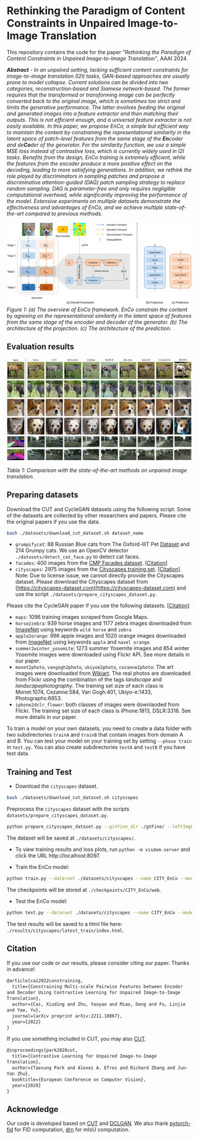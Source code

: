 # Rethinking the Paradigm of Content Constraints in Unpaired Image-to-Image Translation

This repository contains the code for the paper _"Rethinking the Paradigm of Content Constraints in Unpaired Image-to-Image Translation"_, AAAI 2024.

_**Abstract** - In an unpaired setting, lacking sufficient content constraints for image-to-image translation (I2I) tasks, GAN-based approaches are usually prone to model collapse. Current solutions can be divided into two categories, reconstruction-based and Siamese network-based. The former requires that the transformed or transforming image can be perfectly converted back to the original image, which is sometimes too strict and limits the generative performance. The latter involves feeding the original and generated images into a feature extractor and then matching their outputs. This is not efficient enough, and a universal feature extractor is not easily available. In this paper, we propose EnCo, a simple but efficient way to maintain the content by constraining the representational similarity in the latent space of patch-level features from the same stage of the **En**coder and de**Co**der of the generator. For the similarity function, we use a simple MSE loss instead of contrastive loss, which is currently widely used in I2I tasks. Benefits from the design, EnCo training is extremely efficient, while the features from the encoder produce a more positive effect on the decoding, leading to more satisfying generations. In addition, we rethink the role played by discriminators in sampling patches and propose a discriminative attention-guided (DAG) patch sampling strategy to replace random sampling. DAG is parameter-free and only requires negligible computational overhead, while significantly improving the performance of the model. Extensive experiments on multiple datasets demonstrate the effectiveness and advantages of EnCo, and we achieve multiple state-of-the-art compared to previous methods._

![image-20230520172351399](assets/arch.jpg)
*Figure 1: (a) The overview of EnCo framework. EnCo constrain the content by agreeing on the representational similarity in the latent space of features from the same stage of the encoder and decoder of the generator. (b) The architecture of the projection. (c) The architecture of the prediction.*

## Evaluation results
<img src="assets/vis_results.jpg" alt="image-20230520172441992" style="zoom: 67%;" />

*Table 1: Comparison with the state-of-the-art methods on unpaired image translation.*


## Preparing datasets
Download the CUT and CycleGAN datasets using the following script. Some of the datasets are collected by other researchers and papers. Please cite the original papers if you use the data.

```bash
bash ./datasets/download_cut_dataset.sh dataset_name
```

- `grumpifycat`: 88 Russian Blue cats from The Oxford-IIIT Pet [Dataset](http://www.robots.ox.ac.uk/~vgg/data/pets/) and 214 Grumpy cats. We use an OpenCV detector `./datasets/detect_cat_face.py` to detect cat faces.
- `facades`: 400 images from the [CMP Facades dataset](http://cmp.felk.cvut.cz/~tylecr1/facade). [[Citation](../datasets/bibtex/facades.tex)]
- `cityscapes`: 2975 images from the [Cityscapes training set](https://www.cityscapes-dataset.com). [[Citation](../datasets/bibtex/cityscapes.tex)]. Note: Due to license issue, we cannot directly provide the Cityscapes dataset. Please download the Cityscapes dataset from [https://cityscapes-dataset.com](https://cityscapes-dataset.com)  and use the script `./datasets/prepare_cityscapes_dataset.py`.

Please cite the CycleGAN paper if you use the following datasets. [[Citation](../datasets/bibtex/cyclegan.tex)]

- `maps`: 1096 training images scraped from Google Maps.
- `horse2zebra`: 939 horse images and 1177 zebra images downloaded from [ImageNet](http://www.image-net.org) using keywords `wild horse` and `zebra`
- `apple2orange`: 996 apple images and 1020 orange images downloaded from [ImageNet](http://www.image-net.org) using keywords `apple` and `navel orange`.
- `summer2winter_yosemite`: 1273 summer Yosemite images and 854 winter Yosemite images were downloaded using Flickr API. See more details in our paper.
- `monet2photo`, `vangogh2photo`, `ukiyoe2photo`, `cezanne2photo`: The art images were downloaded from [Wikiart](https://www.wikiart.org/). The real photos are downloaded from Flickr using the combination of the tags *landscape* and *landscapephotography*. The training set size of each class is Monet:1074, Cezanne:584, Van Gogh:401, Ukiyo-e:1433, Photographs:6853.
- `iphone2dslr_flower`: both classes of images were downlaoded from Flickr. The training set size of each class is iPhone:1813, DSLR:3316. See more details in our paper.

To train a model on your own datasets, you need to create a data folder with two subdirectories `trainA` and `trainB` that contain images from domain A and B. You can test your model on your training set by setting `--phase train` in `test.py`. You can also create subdirectories `testA` and `testB` if you have test data.

## Training and Test

- Download the `cityscapes` dataset.

```bash
bash ./datasets/download_cut_dataset.sh cityscapes
```

Preprocess the `cityscapes` dataset with the scripts `datasets/prepare_cityscapes_dataset.py`.

```bash
python prepare_cityscapes_dataset.py --gitFine_dir ./gtFine/ --leftImg8bit_dir ./leftImg8bit --output_dir ./datasets/cityscapes/
```

The dataset will be saved at `./datasets/cityscapes/`.

- To view training results and loss plots, run `python -m visdom.server` and click the URL http://localhost:8097.

- Train the EnCo model:

```bash
python train.py --dataroot ./datasets/cityscapes --name CITY_EnCo --model enco --nce_layers 3,7,13,18,24,28 --batch_size 1 --n_epochs 100 --n_epochs_decay 100 --num_threads 0 --lambda_IDT 10 --lambda_NCE 2 --netF mlp_sample_with_DAG --lr_G 5e-5 --lr_F 5e-5 --lr_D 2e-4 --warmup_epochs 20 --flip_equivariance True
```

The checkpoints will be stored at `./checkpoints/CITY_EnCo/web`.

- Test the EnCo model:

```bash
python test.py --dataroot ./datasets/cityscapes --name CITY_EnCo --model enco --phase test
```

The test results will be saved to a html file here: `./results/cityscapes/latest_train/index.html`.

## Citation

If you use our code or our results, please consider citing our paper. Thanks in advance!

```
@article{cai2022constraining,
  title={Constraining Multi-scale Pairwise Features between Encoder and Decoder Using Contrastive Learning for Unpaired Image-to-Image Translation},
  author={Cai, Xiuding and Zhu, Yaoyao and Miao, Dong and Fu, Linjie and Yao, Yu},
  journal={arXiv preprint arXiv:2211.10867},
  year={2022}
}
```

If you use something included in CUT, you may also [CUT](https://arxiv.org/pdf/2007.15651).

```
@inproceedings{park2020cut,
  title={Contrastive Learning for Unpaired Image-to-Image Translation},
  author={Taesung Park and Alexei A. Efros and Richard Zhang and Jun-Yan Zhu},
  booktitle={European Conference on Computer Vision},
  year={2020}
}
```

## Acknowledge

Our code is developed based on [CUT](https://github.com/taesungp/contrastive-unpaired-translation) and [DCLGAN](https://github.com/JunlinHan/DCLGAN). We also thank [pytorch-fid](https://github.com/mseitzer/pytorch-fid) for FID computation, [drn](https://github.com/fyu/drn) for mIoU computation.
